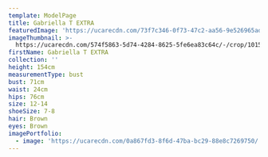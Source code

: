 ```yaml
---
template: ModelPage
title: Gabriella T EXTRA
featuredImage: 'https://ucarecdn.com/73f7c346-0f73-47c2-aa56-9e526965ad00/'
imageThumbnail: >-
  https://ucarecdn.com/574f5863-5d74-4284-8625-5fe6ea83c64c/-/crop/1015x1378/378,105/-/preview/
firstName: Gabriella T EXTRA
collection: ''
height: 154cm
measurementType: bust
bust: 71cm
waist: 24cm
hips: 76cm
size: 12-14
shoeSize: 7-8
hair: Brown
eyes: Brown
imagePortfolio:
  - image: 'https://ucarecdn.com/0a867fd3-8f6d-47ba-bc29-88e8c7269750/'
---
```


